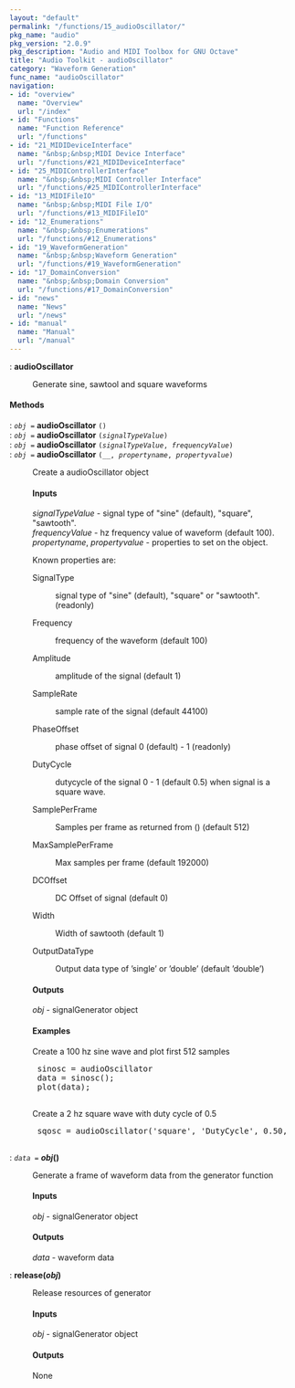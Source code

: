 ```yaml
---
layout: "default"
permalink: "/functions/15_audioOscillator/"
pkg_name: "audio"
pkg_version: "2.0.9"
pkg_description: "Audio and MIDI Toolbox for GNU Octave"
title: "Audio Toolkit - audioOscillator"
category: "Waveform Generation"
func_name: "audioOscillator"
navigation:
- id: "overview"
  name: "Overview"
  url: "/index"
- id: "Functions"
  name: "Function Reference"
  url: "/functions"
- id: "21_MIDIDeviceInterface"
  name: "&nbsp;&nbsp;MIDI Device Interface"
  url: "/functions/#21_MIDIDeviceInterface"
- id: "25_MIDIControllerInterface"
  name: "&nbsp;&nbsp;MIDI Controller Interface"
  url: "/functions/#25_MIDIControllerInterface"
- id: "13_MIDIFileIO"
  name: "&nbsp;&nbsp;MIDI File I/O"
  url: "/functions/#13_MIDIFileIO"
- id: "12_Enumerations"
  name: "&nbsp;&nbsp;Enumerations"
  url: "/functions/#12_Enumerations"
- id: "19_WaveformGeneration"
  name: "&nbsp;&nbsp;Waveform Generation"
  url: "/functions/#19_WaveformGeneration"
- id: "17_DomainConversion"
  name: "&nbsp;&nbsp;Domain Conversion"
  url: "/functions/#17_DomainConversion"
- id: "news"
  name: "News"
  url: "/news"
- id: "manual"
  name: "Manual"
  url: "/manual"
---
```

<dl class="first-deftypefn">
<dt class="deftypefn" id="index-audioOscillator"><span class="category-def">: </span><span><strong class="def-name">audioOscillator</strong><a class="copiable-link" href="#index-audioOscillator"></a></span></dt>
<dd><p>Generate sine, sawtool and square waveforms
 </p></dd></dl>

<h4 class="subheading" id="Methods"><span>Methods<a class="copiable-link" href="#Methods"></a></span></h4>
<dl class="first-deftypefn">
<dt class="deftypefn" id="index-audioOscillator-1"><span class="category-def">: </span><span><code class="def-type"><var class="var">obj</var> =</code> <strong class="def-name">audioOscillator</strong> <code class="def-code-arguments">()</code><a class="copiable-link" href="#index-audioOscillator-1"></a></span></dt>
<dt class="deftypefnx def-cmd-deftypefn" id="index-audioOscillator-2"><span class="category-def">: </span><span><code class="def-type"><var class="var">obj</var> =</code> <strong class="def-name">audioOscillator</strong> <code class="def-code-arguments">(<var class="var">signalTypeValue</var>)</code><a class="copiable-link" href="#index-audioOscillator-2"></a></span></dt>
<dt class="deftypefnx def-cmd-deftypefn" id="index-audioOscillator-3"><span class="category-def">: </span><span><code class="def-type"><var class="var">obj</var> =</code> <strong class="def-name">audioOscillator</strong> <code class="def-code-arguments">(<var class="var">signalTypeValue</var>, <var class="var">frequencyValue</var>)</code><a class="copiable-link" href="#index-audioOscillator-3"></a></span></dt>
<dt class="deftypefnx def-cmd-deftypefn" id="index-audioOscillator-4"><span class="category-def">: </span><span><code class="def-type"><var class="var">obj</var> =</code> <strong class="def-name">audioOscillator</strong> <code class="def-code-arguments">(__, <var class="var">propertyname</var>, <var class="var">propertyvalue</var>)</code><a class="copiable-link" href="#index-audioOscillator-4"></a></span></dt>
<dd><p>Create a audioOscillator object
</p>
<h4 class="subsubheading" id="Inputs"><span>Inputs<a class="copiable-link" href="#Inputs"></a></span></h4>
<p><var class="var">signalTypeValue</var> - signal type of &quot;sine&quot; (default), &quot;square&quot;, &quot;sawtooth&quot;.<br>
 <var class="var">frequencyValue</var> - hz frequency value of waveform (default 100).<br>
 <var class="var">propertyname</var>, <var class="var">propertyvalue</var> - properties to set on the object. 
</p>
<p>Known properties are:
 </p><dl class="table">
<dt>SignalType</dt>
<dd><p>signal type of &quot;sine&quot; (default), &quot;square&quot; or &quot;sawtooth&quot;. (readonly)
 </p></dd>
<dt>Frequency</dt>
<dd><p>frequency of the waveform (default 100)
 </p></dd>
<dt>Amplitude</dt>
<dd><p>amplitude of the signal (default 1)
 </p></dd>
<dt>SampleRate</dt>
<dd><p>sample rate of the signal (default 44100)
 </p></dd>
<dt>PhaseOffset</dt>
<dd><p>phase offset of signal 0 (default) - 1 (readonly)
 </p></dd>
<dt>DutyCycle</dt>
<dd><p>dutycycle of the signal 0 - 1 (default 0.5) when signal is a square wave.
 </p></dd>
<dt>SamplePerFrame</dt>
<dd><p>Samples per frame as returned from () (default 512)
 </p></dd>
<dt>MaxSamplePerFrame</dt>
<dd><p>Max samples per frame (default 192000)
 </p></dd>
<dt>DCOffset</dt>
<dd><p>DC Offset of signal (default 0)
 </p></dd>
<dt>Width</dt>
<dd><p>Width of sawtooth (default 1)
 </p></dd>
<dt>OutputDataType</dt>
<dd><p>Output data type of &rsquo;single&rsquo; or &rsquo;double&rsquo; (default &rsquo;double&rsquo;)
 </p></dd>
</dl>

<h4 class="subsubheading" id="Outputs"><span>Outputs<a class="copiable-link" href="#Outputs"></a></span></h4>
<p><var class="var">obj</var> - signalGenerator object
</p>
<h4 class="subsubheading" id="Examples"><span>Examples<a class="copiable-link" href="#Examples"></a></span></h4>
<p>Create a 100 hz sine wave and plot first 512 samples
 </p><div class="example">
<pre class="example-preformatted"> sinosc = audioOscillator
 data = sinosc();
 plot(data);
 </pre></div>

<p>Create a 2 hz square wave with duty cycle of 0.5
 </p><div class="example">
<pre class="example-preformatted"> sqosc = audioOscillator('square', 'DutyCycle', 0.50,  'Frequency', 2);
 </pre></div>

</dd></dl>

<dl class="first-deftypefn">
<dt class="deftypefn" id="index-obj_0028_0029"><span class="category-def">: </span><span><code class="def-type"><var class="var">data</var> =</code> <strong class="def-name"><var class="var">obj</var>()</strong><a class="copiable-link" href="#index-obj_0028_0029"></a></span></dt>
<dd><p>Generate a frame of waveform data from the generator function
</p>
<h4 class="subsubheading" id="Inputs-1"><span>Inputs<a class="copiable-link" href="#Inputs-1"></a></span></h4>
<p><var class="var">obj</var> - signalGenerator object
</p>
<h4 class="subsubheading" id="Outputs-1"><span>Outputs<a class="copiable-link" href="#Outputs-1"></a></span></h4>
<p><var class="var">data</var> - waveform data
 </p></dd></dl>

<dl class="first-deftypefn">
<dt class="deftypefn" id="index-release_0028obj_0029"><span class="category-def">: </span><span><strong class="def-name">release(<var class="var">obj</var>)</strong><a class="copiable-link" href="#index-release_0028obj_0029"></a></span></dt>
<dd><p>Release resources of generator
</p>
<h4 class="subsubheading" id="Inputs-2"><span>Inputs<a class="copiable-link" href="#Inputs-2"></a></span></h4>
<p><var class="var">obj</var> - signalGenerator object
</p>
<h4 class="subsubheading" id="Outputs-2"><span>Outputs<a class="copiable-link" href="#Outputs-2"></a></span></h4>
<p>None
 </p></dd></dl>